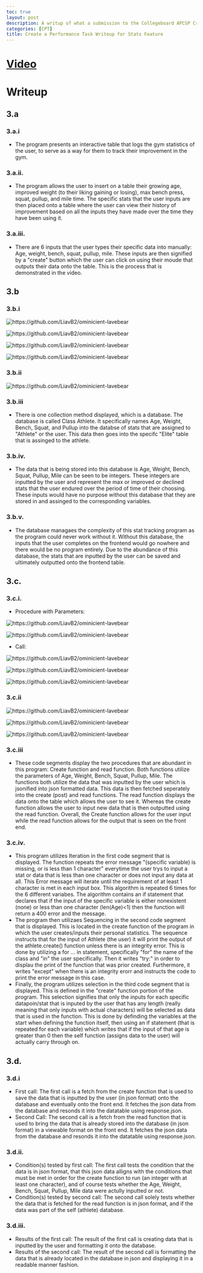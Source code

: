 ```yaml
---
toc: true
layout: post
description: A writup of what a submission to the Collegeboard APCSP Create a Performance Task would look like for my individual feature of our project.
categories: [CPT]
title: Create a Performance Task Writeup for Stats Feature
---
```


# [Video](https://clipchamp.com/watch/urYOPfIh1FN)

# Writeup

## 3.a 
### 3.a.i
- The program presents an interactive table that logs the gym statistics of the user, to serve as a way for them to track their improvement in the gym. 

### 3.a.ii.
- The program allows the user to insert on a table their growing age, improved weight (to their liking gaining or losing), max bench press, squat, pullup, and mile time. The specific stats that the user inputs are then placed onto a table where the user can view their history of improvement based on all the inputs they have made over the time they have been using it.

### 3.a.iii.
- There are 6 inputs that the user types their specific data into manually: Age, weight, bench, squat, pullup, mile. These inputs are then signified by a "create" button which the user can click on using their moude that outputs their data onto the table. This is the process that is demonstrated in the video.

## 3.b
### 3.b.i

![]({{site.baseurl}}/images/3.b.i2.png "https://github.com/LiavB2/ominicient-lavebear")

![]({{site.baseurl}}/images/3.b.i3.png "https://github.com/LiavB2/ominicient-lavebear")

![]({{site.baseurl}}/images/3.b.i.png "https://github.com/LiavB2/ominicient-lavebear")

![]({{site.baseurl}}/images/3.b.i4.png "https://github.com/LiavB2/ominicient-lavebear")

### 3.b.ii

![]({{site.baseurl}}/images/3.b.ii.png "https://github.com/LiavB2/ominicient-lavebear")

### 3.b.iii
- There is one collection method displayed, which is a database. The database is called Class Athlete. It specifically names Age, Weight, Bench, Squat, and Pullup into the databse of stats that are assigned to "Athlete" or the user. This data then goes into the specifc "Elite" table that is assinged to the athlete.

### 3.b.iv.
- The data that is being stored into this database is Age, Weight, Bench, Squat, Pullup, Mile can be seen to be integers. These integers are inputted by the user and represent the max or improved or declined stats that the user endured over the period of time of their choosing. These inputs would have no purpose without this database that they are stored in and assinged to the corresponding variables.

### 3.b.v.
- The database managaes the complexity of this stat tracking program as the program could never work without it. Without this database, the inputs that the user completes on the frontend would go nowhere and there would be no program entirely. Due to the abundance of this database, the stats that are inputted by the user can be saved and ultimately outputted onto the frontend table.

## 3.c.
### 3.c.i.

- Procedure with Parameters:

![]({{site.baseurl}}/images/3.c.ii1.png "https://github.com/LiavB2/ominicient-lavebear")

![]({{site.baseurl}}/images/3.c.ii2.png "https://github.com/LiavB2/ominicient-lavebear")

- Call:

![]({{site.baseurl}}/images/3.c.i.png "https://github.com/LiavB2/ominicient-lavebear")

![]({{site.baseurl}}/images/3.c.ii4.png "https://github.com/LiavB2/ominicient-lavebear")

![]({{site.baseurl}}/images/3.c.ii3.png "https://github.com/LiavB2/ominicient-lavebear")


### 3.c.ii

![]({{site.baseurl}}/images/3.c.iii.png "https://github.com/LiavB2/ominicient-lavebear")

![]({{site.baseurl}}/images/3.c.iii2.png "https://github.com/LiavB2/ominicient-lavebear")

![]({{site.baseurl}}/images/updatedupdate.png "https://github.com/LiavB2/ominicient-lavebear")

### 3.c.iii
- These code segments display the two procedures that are abundant in this program: Create function and read function. Both functions utilize the parameters of Age, Weight, Bench, Squat, Pullup, Mile. The functions both utilize the data that was inputted by the user which is jsonified into json formatted data. This data is then fetched seperately into the create (post) and read functions. The read function displays the data onto the table which allows the user to see it. Whereas the create function allows the user to input new data that is then outputted using the read function. Overall, the Create function allows for the user input while the read function allows for the output that is seen on the front end.

### 3.c.iv.
- This program utilizes Iteration in the first code segment that is displayed. The function repeats the error message "(specific variable) is missing, or is less than 1 character" everytime the user trys to input a stat or data that is less than one character or does not input any data at all. This Error message will iterate until the requirement of at least 1 character is met in each input box. This algorithm is repeated 6 times for the 6 different variabes. The algorithm contains an if statement that declares that if the input of the specific variable is either nonexistent (none) or less than one character (len(Age)<1) then the function will return a 400 error and the message.
- The program then utilizaes Sequencing in the second code segment that is displayed. This is located in the create function of the program in which the user creates/inputs their personal statistics. The sequence instructs that for the input of Athlete (the user) it will print the output of the athlete.create() function unless there is an integrity error. This is done by utilizing a for ... in statement, specifically "for" the name of the class and "in" the user specifically. Then it writes "try:" in order to displau the print of the function that was prior created. Furthermore, it writes "except" when there is an integrity erorr and instructs the code to print the error message in this case.
- Finally, the program utilizes selection in the third code segment that is displayed. This is defined in the "create" function portion of the program. This selection signifies that only the inputs for each specific datapoin/stat that is inputed by the user that has any length (really meaning that only inputs with actual characters) will be selected as data that is used in the function. This is done by definding the variables at the start when defining the function itself, then using an if statement (that is repeated for each variable) which writes that if the input of that age is greater than 0 then the self function (assigns data to the user) will actually carry through on.  

## 3.d.
### 3.d.i
- First call: The first call is a fetch from the create function that is used to save the data that is inputted by the user (in json format) onto the database and eventually onto the front end. It fetches the json data from the database and resonds it into the datatable using response.json.
- Second Call: The second call is a fetch from the read function that is used to bring the data that is already stored into the database (in json format) in a viewable format on the front end. It fetches the json data from the database and resonds it into the datatable using response.json.

### 3.d.ii.
- Condition(s) tested by first call: The first call tests the condition that the data is in json format, that this json data alligns with the conditions that must be met in order for the create function to run (an integer with at least one character), and of course tests whether the Age, Weight, Bench, Squat, Pullup, Mile data were actully inputted or not.
- Condition(s) tested by second call: The second call solely tests whether the data that is fetched for the read function is in json format, and if the data was part of the self (athlete) database.

### 3.d.iii.
- Results of the first call: The result of the first call is creating data that is inputted by the user and formatting it onto the database.
- Results of the second call: The result of the second call is formatting the data that is already located in the database in json and displaying it in a readable manner fashion.
